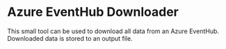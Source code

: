 # Azure EventHub Downloader

This small tool can be used to download all data from an Azure EventHub. Downloaded data is stored to an output file.

